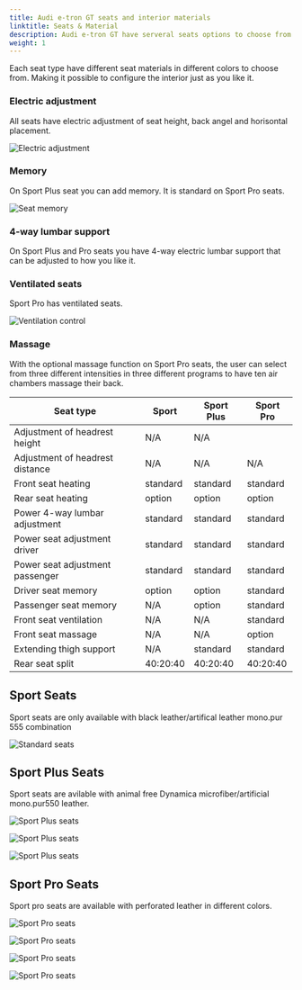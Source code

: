 ```yaml
---
title: Audi e-tron GT seats and interior materials
linktitle: Seats & Material
description: Audi e-tron GT have serveral seats options to choose from
weight: 1
---
```


Each seat type have different seat materials in different colors to choose from. Making it possible to configure the interior just as you like it.

### Electric adjustment

All seats have electric adjustment of seat height, back angel and horisontal placement.

![Electric adjustment](seat_adjustment_1.jpg "Seat with electric adjustment and lumbar support")

### Memory

On Sport Plus seat you can add memory. It is standard on Sport Pro seats.

![Seat memory](seat_memory.jpg "Seat memory is controlled in driver door")

### 4-way lumbar support

On Sport Plus and Pro seats you have 4-way electric lumbar support that can be adjusted to how you like it. 

### Ventilated seats

Sport Pro has ventilated seats.

![Ventilation control](seat_ventilationcontrol_1.jpg "Seat ventilation is controlled in AC control")

### Massage

With the optional massage function on Sport Pro seats, the user can select from three different intensities in three different programs to have ten air chambers massage their back.


| **Seat type** | **Sport** | **Sport Plus** | **Sport Pro**|
|-------|-------|-------|-------|
|Adjustment of headrest height | N/A  |N/A ||N/A  |
|Adjustment of headrest distance| N/A  | N/A | N/A  |
|Front seat heating| standard |standard | standard |
|Rear seat heating| option | option | option |
|Power 4-way lumbar adjustment | standard |standard | standard |
|Power seat adjustment driver | standard |standard | standard |
|Power seat adjustment passenger | standard |standard | standard |
|Driver seat memory | option | option |  standard |
|Passenger seat memory | N/A | option | standard |
|Front seat ventilation|  N/A |N/A |standard |
|Front seat massage| N/A |N/A |option |
|Extending thigh support |N/A | standard | standard |
|Rear seat split | 40:20:40 |40:20:40 | 40:20:40 |

## Sport Seats

Sport seats are only available with black leather/artifical leather mono.pur 555 combination

![Standard seats](seats_sport_1.jpg "Sport seats in leather / mono.pur 550 artifical leather")

## Sport Plus Seats

Sport seats are avilable with animal free Dynamica microfiber/artificial mono.pur550 leather. 

![Sport Plus seats](seats_sportplus_1.jpg "Sport Plus seats")

![Sport Plus seats](seats_sportplus_2.jpg "Sport Plus seats")

![Sport Plus seats](seats_sportplus_3.jpg "Sport Plus seats")

## Sport Pro Seats

Sport pro seats are available with perforated leather in different colors.

![Sport Pro seats](seats_sportpro_1.jpg "Sport Pro seats")

![Sport Pro seats](seats_sportpro_2.jpg "Sport Pro seats")

![Sport Pro seats](seats_sportpro_3.jpg "Sport Pro seats")

![Sport Pro seats](seats_sportpro_4.jpg "Sport Pro seats")
